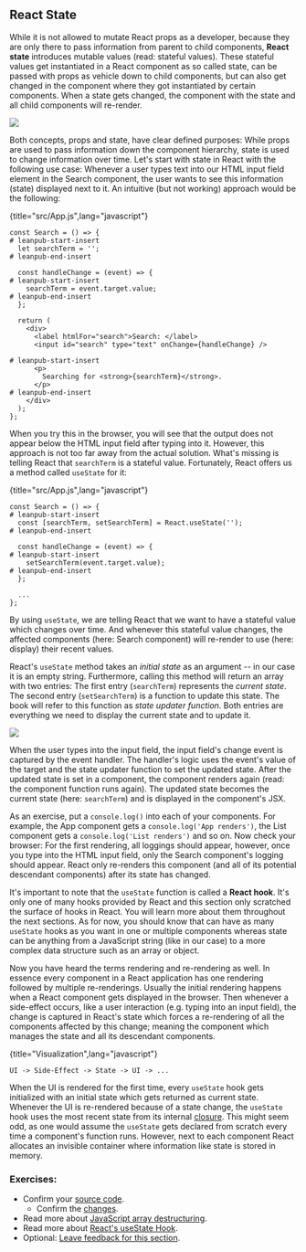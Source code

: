 ## React State

While it is not allowed to mutate React props as a developer, because they are only there to pass information from parent to child components, **React state** introduces mutable values (read: stateful values). These stateful values get instantiated in a React component as so called state, can be passed with props as vehicle down to child components, but can also get changed in the component where they got instantiated by certain components. When a state gets changed, the component with the state and all child components will re-render.

![](images/react-state.png)

Both concepts, props and state, have clear defined purposes: While props are used to pass information down the component hierarchy, state is used to change information over time. Let's start with state in React with the following use case: Whenever a user types text into our HTML input field element in the Search component, the user wants to see this information (state) displayed next to it. An intuitive (but not working) approach would be the following:

{title="src/App.js",lang="javascript"}
~~~~~~~
const Search = () => {
# leanpub-start-insert
  let searchTerm = '';
# leanpub-end-insert

  const handleChange = (event) => {
# leanpub-start-insert
    searchTerm = event.target.value;
# leanpub-end-insert
  };

  return (
    <div>
      <label htmlFor="search">Search: </label>
      <input id="search" type="text" onChange={handleChange} />

# leanpub-start-insert
      <p>
        Searching for <strong>{searchTerm}</strong>.
      </p>
# leanpub-end-insert
    </div>
  );
};
~~~~~~~

When you try this in the browser, you will see that the output does not appear below the HTML input field after typing into it. However, this approach is not too far away from the actual solution. What's missing is telling React that `searchTerm` is a stateful value. Fortunately, React offers us a method called `useState` for it:

{title="src/App.js",lang="javascript"}
~~~~~~~
const Search = () => {
# leanpub-start-insert
  const [searchTerm, setSearchTerm] = React.useState('');
# leanpub-end-insert

  const handleChange = (event) => {
# leanpub-start-insert
    setSearchTerm(event.target.value);
# leanpub-end-insert
  };

  ...
};
~~~~~~~

By using `useState`, we are telling React that we want to have a stateful value which changes over time. And whenever this stateful value changes, the affected components (here: Search component) will re-render to use (here: display) their recent values.

React's `useState` method takes an *initial state* as an argument -- in our case it is an empty string. Furthermore, calling this method will return an array with two entries: The first entry (`searchTerm`) represents the *current state*. The second entry (`setSearchTerm`) is a function to update this state. The book will refer to this function as *state updater function*. Both entries are everything we need to display the current state and to update it.

![](images/react-usestate.png)

When the user types into the input field, the input field's change event is captured by the event handler. The handler's logic uses the event's value of the target and the state updater function to set the updated state. After the updated state is set in a component, the component renders again (read: the component function runs again). The updated state becomes the current state (here: `searchTerm`) and is displayed in the component's JSX.

As an exercise, put a `console.log()` into each of your components. For example, the App component gets a `console.log('App renders')`, the List component gets a `console.log('List renders')` and so on. Now check your browser: For the first rendering, all loggings should appear, however, once you type into the HTML input field, only the Search component's logging should appear. React only re-renders this component (and all of its potential descendant components) after its state has changed.

It's important to note that the `useState` function is called a **React hook**. It's only one of many hooks provided by React and this section only scratched the surface of hooks in React. You will learn more about them throughout the next sections. As for now, you should know that can have as many `useState` hooks as you want in one or multiple components whereas state can be anything from a JavaScript string (like in our case) to a more complex data structure such as an array or object.

Now you have heard the terms rendering and re-rendering as well. In essence every component in a React application has one rendering followed by multiple re-renderings. Usually the initial rendering happens when a React component gets displayed in the browser. Then whenever a side-effect occurs, like a user interaction (e.g. typing into an input field), the change is captured in React's state which forces a re-rendering of all the components affected by this change; meaning the component which manages the state and all its descendant components.

{title="Visualization",lang="javascript"}
~~~~~~~
UI -> Side-Effect -> State -> UI -> ...
~~~~~~~

When the UI is rendered for the first time, every `useState` hook gets initialized with an initial state which gets returned as current state. Whenever the UI is re-rendered because of a state change, the `useState` hook uses the most recent state from its internal [closure](https://www.robinwieruch.de/javascript-closure). This might seem odd, as one would assume the `useState` gets declared from scratch every time a component's function runs. However, next to each component React allocates an invisible container where information like state is stored in memory.

### Exercises:

* Confirm your [source code](https://bit.ly/3prVjSO).
  * Confirm the [changes](https://bit.ly/30ISOBv).
* Read more about [JavaScript array destructuring](https://mzl.la/3ncC7WI).
* Read more about [React's useState Hook](https://www.robinwieruch.de/react-usestate-hook).
* Optional: [Leave feedback for this section](https://forms.gle/ZJNbQqq3Lw3RiD4H9).